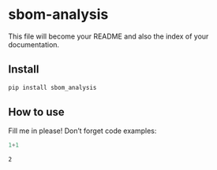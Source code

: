sbom-analysis
================

<!-- WARNING: THIS FILE WAS AUTOGENERATED! DO NOT EDIT! -->

This file will become your README and also the index of your
documentation.

## Install

``` sh
pip install sbom_analysis
```

## How to use

Fill me in please! Don’t forget code examples:

``` python
1+1
```

    2
